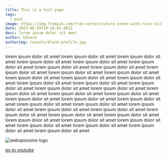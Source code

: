 ```yaml
---
title: This is a test page
tags:
  - post
image: https://img.freepik.com/free-vector/nature-scene-with-river-hills-forest-mountain-landscape-flat-cartoon-style-illustration_1150-37326.jpg?w=2000
date: 2023-06-29T19:16:01.891Z
desc: lorem ipsum dolor sit amet
author: Eduard
authorimg: /assets/blank-profile.jpg
---
```

lorem ipsum dolor sit amet lorem ipsum dolor sit amet lorem ipsum dolor sit amet lorem ipsum dolor sit amet lorem ipsum dolor sit amet lorem ipsum dolor sit amet lorem ipsum dolor sit amet lorem ipsum dolor sit amet lorem ipsum dolor sit amet lorem ipsum dolor sit amet lorem ipsum dolor sit amet lorem ipsum dolor sit amet lorem ipsum dolor sit amet lorem ipsum dolor sit amet lorem ipsum dolor sit amet lorem ipsum dolor sit amet lorem ipsum dolor sit amet lorem ipsum dolor sit amet lorem ipsum dolor sit amet lorem ipsum dolor sit amet lorem ipsum dolor sit amet lorem ipsum dolor sit amet lorem ipsum dolor sit amet lorem ipsum dolor sit amet lorem ipsum dolor sit amet lorem ipsum dolor sit amet lorem ipsum dolor sit amet lorem ipsum dolor sit amet lorem ipsum dolor sit amet lorem ipsum dolor sit amet lorem ipsum dolor sit amet lorem ipsum dolor sit amet lorem ipsum dolor sit amet lorem ipsum dolor sit amet lorem ipsum dolor sit amet lorem ipsum dolor sit amet lorem ipsum dolor sit amet lorem ipsum dolor sit amet lorem ipsum dolor sit amet lorem ipsum dolor sit amet 

![websponsive logo](/assets/Logo.png)

[](youtube.com)[](youtube.com)[go to youtube](youtube.com)